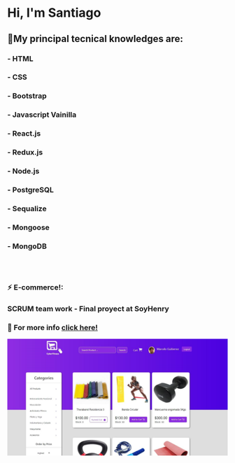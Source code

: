 # Hi, I'm Santiago<br/>
## 👾My principal tecnical knowledges are:
### - HTML
### - CSS
### - Bootstrap
### - Javascript Vainilla
### - React.js
### - Redux.js
### - Node.js
### - PostgreSQL
### - Sequalize
### - Mongoose
### - MongoDB
 

<br/>
<br/>

### ⚡ E-commerce!:
### SCRUM team work - Final proyect at SoyHenry<br/>
### 📩 For more info [click here!](https://github.com/SantiagoLesait/E-commerce-Henry)

![alt text](https://github.com/SantiagoLesait/images/blob/main/0.png?raw=true "Imagen del E-commerce")

